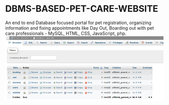 # DBMS-BASED-PET-CARE-WEBSITE
An end to end Database focused portal for pet registration, organizing information and fixing appointments like Day Out, Boarding out with pet care professionals - MySQL, HTML, CSS, JavaScript, php.
![Database Image](https://raw.githubusercontent.com/sahanprakash00/DBMS-BASED-PET-CARE-WEBSITE/608a302cb005f7465c8b71bdc326d7e4c823f309/pet%20website/website%20view/Database.png)
